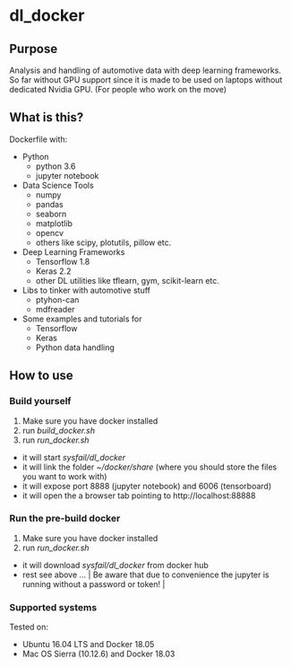 # dl_docker
## Purpose
Analysis and handling of automotive data with deep learning frameworks. So far without GPU support since it is made to be used on laptops without dedicated Nvidia GPU. (For people who work on the move)
## What is this?
Dockerfile with:
  - Python
    - python 3.6
    - jupyter notebook
  - Data Science Tools
    - numpy
    - pandas
    - seaborn
    - matplotlib
    - opencv
    - others like scipy, plotutils, pillow etc.
  - Deep Learning Frameworks
    - Tensorflow 1.8
    - Keras 2.2
    - other DL utilities like tflearn, gym, scikit-learn etc.
  - Libs to tinker with automotive stuff
    - ptyhon-can
    - mdfreader
  - Some examples and tutorials for
    - Tensorflow
    - Keras
    - Python data handling
## How to use
### Build yourself
1. Make sure you have docker installed
2. run *build_docker.sh*
3. run *run_docker.sh*
  - it will start *sysfail/dl_docker*
  - it will link the folder *~/docker/share* (where you should store the files you want to work with)
  - it will expose port 8888 (jupyter notebook) and 6006 (tensorboard)
  - it will open the a browser tab pointing to http://localhost:88888
### Run the pre-build docker
1. Make sure you have docker installed
2. run *run_docker.sh*
  - it will download *sysfail/dl_docker* from docker hub
  - rest see above ...
| Be aware that due to convenience the jupyter is running without a password or token! |
### Supported systems
Tested on:
- Ubuntu 16.04 LTS and Docker 18.05
- Mac OS Sierra (10.12.6) and Docker 18.03
